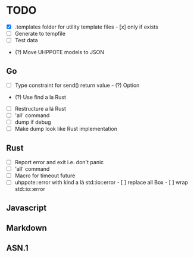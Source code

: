 # TODO

- [x] .templates folder for utility template files
      - [x] only if exists
- [ ] Generate to tempfile
- [ ] Test data
- (?) Move UHPPOTE models to JSON

## Go

- [ ] Type constraint for send() return value
      - (?) Option
- (?) Use find a la Rust
- [ ] Restructure a lá Rust
- [ ] 'all' command
- [ ] dump if debug
- [ ] Make dump look like Rust implementation

## Rust

- [ ] Report error and exit i.e. don't panic
- [ ] 'all' command
- [ ] Macro for timeout future
- [ ] uhppote::error with kind a lá std::io::error
      - [ ] replace all Box<dyn Error>
      - [ ] wrap std::io::error

## Javascript

## Markdown

## ASN.1


